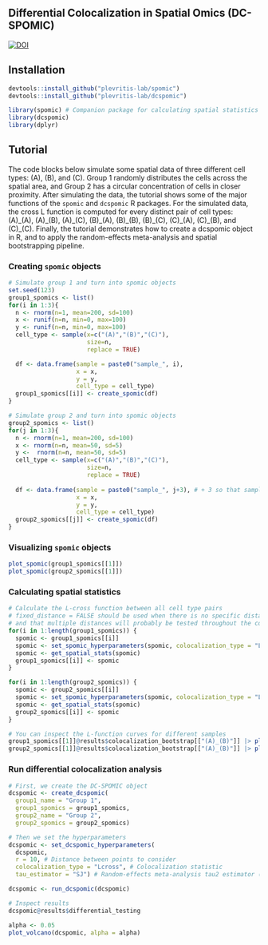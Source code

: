 ## Differential Colocalization in Spatial Omics (DC-SPOMIC)
[![DOI](https://zenodo.org/badge/1008076958.svg)](https://doi.org/10.5281/zenodo.17058867)

## Installation 
```r
devtools::install_github("plevritis-lab/spomic")
devtools::install_github("plevritis-lab/dcspomic")

library(spomic) # Companion package for calculating spatial statistics
library(dcspomic)
library(dplyr)
```

## Tutorial
The code blocks below simulate some spatial data of three different cell types: (A), (B), and (C). Group 1 randomly distributes the cells across the spatial area, and Group 2 has a circular concentration of cells in closer proximity. After simulating the data, the tutorial shows some of the major functions of the `spomic` and `dcspomic` R packages. For the simulated data, the cross L function is computed for every distinct pair of cell types: (A)\_(A), (A)\_(B), (A)\_(C), (B)\_(A), (B)\_(B), (B)\_(C), (C)\_(A), (C)\_(B), and (C)\_(C). Finally, the tutorial demonstrates how to create a dcspomic object in R, and to apply the random-effects meta-analysis and spatial bootstrapping pipeline. 

### Creating `spomic` objects
```r
# Simulate group 1 and turn into spomic objects
set.seed(123)
group1_spomics <- list()
for(i in 1:3){
  n <- rnorm(n=1, mean=200, sd=100)
  x <- runif(n=n, min=0, max=100)
  y <- runif(n=n, min=0, max=100)
  cell_type <- sample(x=c("(A)","(B)","(C)"), 
                      size=n, 
                      replace = TRUE)

  df <- data.frame(sample = paste0("sample_", i), 
                   x = x, 
                   y = y, 
                   cell_type = cell_type)
  group1_spomics[[i]] <- create_spomic(df)
}

# Simulate group 2 and turn into spomic objects
group2_spomics <- list()
for(j in 1:3){
  n <- rnorm(n=1, mean=200, sd=100)
  x <- rnorm(n=n, mean=50, sd=5)
  y <-  rnorm(n=n, mean=50, sd=5)
  cell_type <- sample(x=c("(A)","(B)","(C)"), 
                      size=n, 
                      replace = TRUE)
  
  df <- data.frame(sample = paste0("sample_", j+3), # + 3 so that samples are distinct across group 1 and 2
                   x = x, 
                   y = y, 
                   cell_type = cell_type)
  group2_spomics[[j]] <- create_spomic(df)
}
```

### Visualizing `spomic` objects
```r
plot_spomic(group1_spomics[[1]])
plot_spomic(group2_spomics[[1]])
```

### Calculating spatial statistics
```r
# Calculate the L-cross function between all cell type pairs
# fixed_distance = FALSE should be used when there is no specific distance to consider the interaction zone
# and that multiple distances will probably be tested throughout the course of your analysis
for(i in 1:length(group1_spomics)) {
  spomic <- group1_spomics[[i]]
  spomic <- set_spomic_hyperparameters(spomic, colocalization_type = "Lcross", fixed_distance = FALSE)
  spomic <- get_spatial_stats(spomic)
  group1_spomics[[i]] <- spomic
}

for(i in 1:length(group2_spomics)) {
  spomic <- group2_spomics[[i]]
  spomic <- set_spomic_hyperparameters(spomic, colocalization_type = "Lcross", fixed_distance = FALSE)
  spomic <- get_spatial_stats(spomic)
  group2_spomics[[i]] <- spomic
}

# You can inspect the L-function curves for different samples
group1_spomics[[1]]@results$colocalization_bootstrap[["(A)_(B)"]] |> plot()
group2_spomics[[1]]@results$colocalization_bootstrap[["(A)_(B)"]] |> plot()
```

### Run differential colocalization analysis
```r
# First, we create the DC-SPOMIC object
dcspomic <- create_dcspomic(
  group1_name = "Group 1",
  group1_spomics = group1_spomics,
  group2_name = "Group 2",
  group2_spomics = group2_spomics)

# Then we set the hyperparameters
dcspomic <- set_dcspomic_hyperparameters(
  dcspomic,
  r = 10, # Distance between points to consider
  colocalization_type = "Lcross", # Colocalization statistic
  tau_estimator = "SJ") # Random-effects meta-analysis tau2 estimator (from `metafor` package)

dcspomic <- run_dcspomic(dcspomic)

# Inspect results
dcspomic@results$differential_testing

alpha <- 0.05
plot_volcano(dcspomic, alpha = alpha)
```



